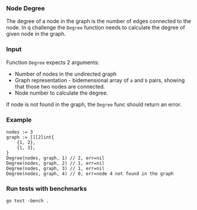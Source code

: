 ### Node Degree

The degree of a node in the graph is the number of edges connected to the node. In q challenge the `Degree` function needs to calculate the degree of given node in the graph.

### Input

Function `Degree` expects 2 arguments:

- Number of nodes in the undirected graph
- Graph representation - bidemensional array of `a` and `b` pairs, showing that those two nodes are connected.
- Node number to calculate the degree.

If node is not found in the graph, the `Degree` func should return an error.

### Example

```
nodes := 3
graph := [][2]int{
    {1, 2},
    {1, 3},
}
Degree(nodes, graph, 1) // 2, err=nil
Degree(nodes, graph, 2) // 1, err=nil
Degree(nodes, graph, 3) // 1, err=nil
Degree(nodes, graph, 4) // 0, err=node 4 not found in the graph
```

### Run tests with benchmarks

```
go test -bench .
```
